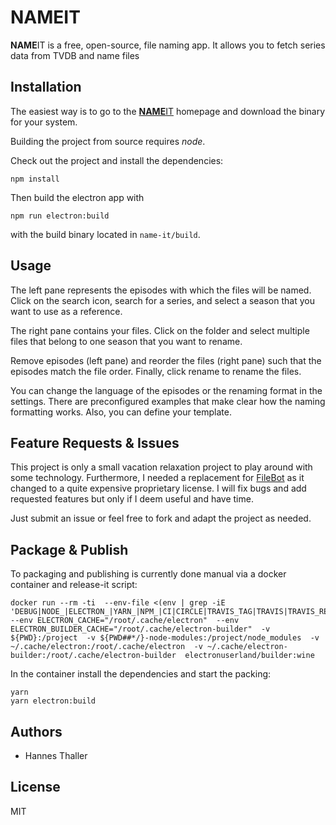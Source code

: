 # **NAME**IT

**NAME**IT is a free, open-source, file naming app. It allows you to fetch series data from TVDB and name files


## Installation
The easiest way is to go to the [**NAME**IT](https://tallic.github.io/name-it/) homepage and download the binary for your system.

Building the project from source requires *node*.

Check out the project and install the dependencies:
```
npm install
``` 

Then build the electron app with 
```
npm run electron:build
```
with the build binary located in `name-it/build`.

## Usage
The left pane represents the episodes with which the files will be named.
Click on the search icon, search for a series, and select a season that you want to use as a reference.

The right pane contains your files.
Click on the folder and select multiple files that belong to one season that you want to rename.

Remove episodes (left pane) and reorder the files (right pane) such that the episodes match the file order.
Finally, click rename to rename the files.

You can change the language of the episodes or the renaming format in the settings.
There are preconfigured examples that make clear how the naming formatting works.
Also, you can define your template.


## Feature Requests & Issues
This project is only a small vacation relaxation project to play around with some technology.
Furthermore, I needed a replacement for [FileBot](https://www.filebot.net/) as it changed to a quite expensive proprietary license. 
I will fix bugs and add requested features but only if I deem useful and have time.

Just submit an issue or feel free to fork and adapt the project as needed.

## Package & Publish
To packaging and publishing is currently done manual via a docker container and release-it script:
```
docker run --rm -ti  --env-file <(env | grep -iE 'DEBUG|NODE_|ELECTRON_|YARN_|NPM_|CI|CIRCLE|TRAVIS_TAG|TRAVIS|TRAVIS_REPO_|TRAVIS_BUILD_|TRAVIS_BRANCH|TRAVIS_PULL_REQUEST_|APPVEYOR_|CSC_|GH_|GITHUB_|BT_|AWS_|STRIP|BUILD_')  --env ELECTRON_CACHE="/root/.cache/electron"  --env ELECTRON_BUILDER_CACHE="/root/.cache/electron-builder"  -v ${PWD}:/project  -v ${PWD##*/}-node-modules:/project/node_modules  -v ~/.cache/electron:/root/.cache/electron  -v ~/.cache/electron-builder:/root/.cache/electron-builder  electronuserland/builder:wine
```
In the container install the dependencies and start the packing:
```
yarn
yarn electron:build
```


## Authors
* Hannes Thaller

## License
MIT
